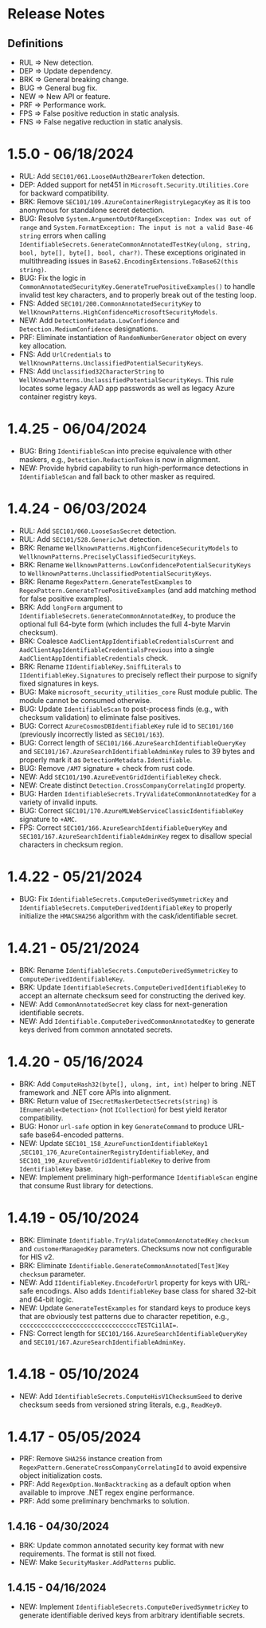 # Release Notes

## Definitions

- RUL => New detection.
- DEP => Update dependency.
- BRK => General breaking change.
- BUG => General bug fix.
- NEW => New API or feature.
- PRF => Performance work.
- FPS => False positive reduction in static analysis.
- FNS => False negative reduction in static analysis.

# 1.5.0 - 06/18/2024
- RUL: Add `SEC101/061.LooseOAuth2BearerToken` detection.
- DEP: Added support for net451 in `Microsoft.Security.Utilities.Core` for backward compatibility.
- BRK: Remove `SEC101/109.AzureContainerRegistryLegacyKey` as it is too anonymous for standalone secret detection.
- BUG: Resolve `System.ArgumentOutOfRangeException: Index was out of range` and `System.FormatException: The input is not a valid Base-46 string` errors when calling `IdentifiableSecrets.GenerateCommonAnnotatedTestKey(ulong, string, bool, byte[], byte[], bool, char?)`. These exceptions originated in multithreading issues in `Base62.EncodingExtensions.ToBase62(this string)`.
- BUG: Fix the logic in `CommonAnnotatedSecurityKey.GenerateTruePositiveExamples()` to handle invalid test key characters, and to properly break out of the testing loop.
- FNS: Added `SEC101/200.CommonAnnotatedSecurityKey` to `WellKnownPatterns.HighConfidenceMicrosoftSecurityModels`.
- NEW: Add `DetectionMetadata.LowConfidence` and `Detection.MediumConfidence` designations.
- PRF: Eliminate instantiation of `RandomNumberGenerator` object on every key allocation.
- FNS: Add `UrlCredentials` to `WellKnownPatterns.UnclassifiedPotentialSecurityKeys`.
- FNS: Add `Unclassified32CharacterString` to `WellKnownPatterns.UnclassifiedPotentialSecurityKeys`. This rule locates some legacy AAD app passwords as well as legacy Azure container registry keys. 
 
# 1.4.25 - 06/04/2024
- BUG: Bring `IdentifiableScan` into precise equivalence with other maskers, e.g., `Detection.RedactionToken` is now in alignment.
- NEW: Provide hybrid capability to run high-performance detections in `IdentifiableScan` and fall back to other masker as required.

# 1.4.24 - 06/03/2024
- RUL: Add `SEC101/060.LooseSasSecret` detection.
- RUL: Add `SEC101/528.GenericJwt` detection.
- BRK: Rename `WellknownPatterns.HighConfidenceSecurityModels` to `WellknownPatterns.PreciselyClassifiedSecurityKeys`.
- BRK: Rename `WellknownPatterns.LowConfidencePotentialSecurityKeys` to `WellknownPatterns.UnclassifiedPotentialSecurityKeys`.
- BRK: Rename `RegexPattern.GenerateTestExamples` to `RegexPattern.GenerateTruePositiveExamples` (and add matching method for false positive examples).
- BRK: Add `longForm` argument to `IdentifiableSecrets.GenerateCommonAnnotatedKey`, to produce the optional full 64-byte form (which includes the full 4-byte Marvin checksum).
- BRK: Coalesce `AadClientAppIdentifiableCredentialsCurrent` and `AadClientAppIdentifiableCredentialsPrevious` into a single `AadClientAppIdentifiableCredentials` check.
- BRK: Rename `IIdentifiableKey.SniffLiterals` to `IIdentifiableKey.Signatures` to precisely reflect their purpose to signify fixed signatures in keys.
- BUG: Make `microsoft_security_utilities_core` Rust module public. The module cannot be consumed otherwise.
- BUG: Update `IdentifiableScan` to post-process finds (e.g., with checksum validation) to eliminate false positives.
- BUG: Correct `AzureCosmosDBIdentifiableKey` rule id to `SEC101/160` (previously incorrectly listed as `SEC101/163`).
- BUG: Correct length of `SEC101/166.AzureSearchIdentifiableQueryKey` and `SEC101/167.AzureSearchIdentifiableAdminKey` rules to 39 bytes and properly mark it as `DetectionMetadata.Identifiable`.
- BUG: Remove `/AM7` signature + check from rust code.
- NEW: Add `SEC101/190.AzureEventGridIdentifiableKey` check.
- NEW: Create distinct `Detection.CrossCompanyCorrelatingId` property.
- BUG: Harden `IdentifiableSecrets.TryValidateCommonAnnotatedKey` for a variety of invalid inputs.
- BUG: Correct `SEC101/170.AzureMLWebServiceClassicIdentifiableKey` signature to `+AMC`.
- FPS: Correct `SEC101/166.AzureSearchIdentifiableQueryKey` and `SEC101/167.AzureSearchIdentifiableAdminKey` regex to disallow special characters in checksum region.

# 1.4.22 - 05/21/2024
- BUG: Fix `IdentifiableSecrets.ComputeDerivedSymmetricKey` and `IdentifiableSecrets.ComputeDerivedIdentifiableKey` to properly initialize the `HMACSHA256` algorithm with the cask/identifiable secret.

# 1.4.21 - 05/21/2024
- BRK: Rename `IdentifiableSecrets.ComputeDerivedSymmetricKey` to `ComputeDerivedIdentifiableKey`.
- BRK: Update `IdentifiableSecrets.ComputeDerivedIdentifiableKey` to accept an alternate checksum seed for constructing the derived key.
- NEW: Add `CommonAnnotatedSecret` key class for next-generation identifiable secrets.
- NEW: Add `Identifiable.ComputeDerivedCommonAnnotatedKey` to generate keys derived from common annotated secrets.

# 1.4.20 - 05/16/2024
- BRK: Add `ComputeHash32(byte[], ulong, int, int)` helper to bring .NET framework and .NET core APIs into alignment.
- BRK: Return value of `ISecretMaskerDetectSecrets(string)` is `IEnumerable<Detection>` (not `ICollection`) for best yield iterator compatibility.
- BUG: Honor `url-safe` option in key `GenerateCommand` to produce URL-safe base64-encoded patterns.
- NEW: Update `SEC101_158_AzureFunctionIdentifiableKey1` ,`SEC101_176_AzureContainerRegistryIdentifiableKey`, and `SEC101_190_AzureEventGridIdentifiableKey` to derive from `IdentifiableKey` base.
- NEW: Implement preliminary high-performance `IdentifiableScan` engine that consume Rust library for detections.

# 1.4.19 - 05/10/2024
- BRK: Eliminate `Identifiable.TryValidateCommonAnnotatedKey` `checksum` and `customerManagedKey` parameters. Checksums now not configurable for HIS v2.
- BRK: Eliminate `Identifiable.GenerateCommonAnnotated[Test]Key` `checksum` parameter.
- NEW: Add `IIdentifiableKey.EncodeForUrl` property for keys with URL-safe encodings. Also adds `IdentifiableKey` base class for shared 32-bit and 64-bit logic.
- NEW: Update `GenerateTestExamples` for standard keys to produce keys that are obviously test patterns due to character repetition, e.g., `cccccccccccccccccccccccccccccccccTESTCi1lAI=`.
- FNS: Correct length for `SEC101/166.AzureSearchIdentifiableQueryKey` and `SEC101/167.AzureSearchIdentifiableAdminKey`.

# 1.4.18 - 05/10/2024
- NEW: Add `IdentifiableSecrets.ComputeHisV1ChecksumSeed` to derive checksum seeds from versioned string literals, e.g., `ReadKey0`.

# 1.4.17 - 05/05/2024
- PRF: Remove `SHA256` instance creation from `RegexPattern.GenerateCrossCompanyCorrelatingId` to avoid expensive object initialization costs.
- PRF: Add `RegexOption.NonBacktracking` as a default option when available to improve .NET regex engine performance.
- PRF: Add some preliminary benchmarks to solution.

## 1.4.16 - 04/30/2024
- BRK: Update common annotated security key format with new requirements. The format is still not fixed.
- NEW: Make `SecurityMasker.AddPatterns` public.

## 1.4.15 - 04/16/2024
- NEW: Implement `IdentifiableSecrets.ComputeDerivedSymmetricKey` to generate identifiable derived keys from arbitrary identifiable secrets.